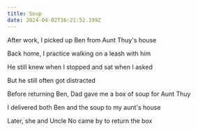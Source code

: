 ```yaml
---
title: Soup
date: 2024-04-02T16:21:52.199Z
---
```


After work, I picked up Ben from Aunt Thuy's house

Back home, I practice walking on a leash with him

He still knew when I stopped and sat when I asked

But he still often got distracted

Before returning Ben, Dad gave me a box of soup for Aunt Thuy

I delivered both Ben and the soup to my aunt's house

Later, she and Uncle No came by to return the box
